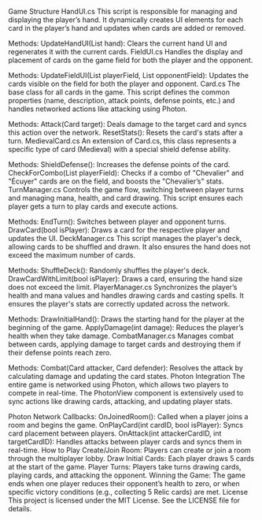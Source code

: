 Game Structure
HandUI.cs
This script is responsible for managing and displaying the player’s hand. It dynamically creates UI elements for each card in the player’s hand and updates when cards are added or removed.

Methods:
UpdateHandUI(List<Card> hand): Clears the current hand UI and regenerates it with the current cards.
FieldUI.cs
Handles the display and placement of cards on the game field for both the player and the opponent.

Methods:
UpdateFieldUI(List<Card> playerField, List<Card> opponentField): Updates the cards visible on the field for both the player and opponent.
Card.cs
The base class for all cards in the game. This script defines the common properties (name, description, attack points, defense points, etc.) and handles networked actions like attacking using Photon.

Methods:
Attack(Card target): Deals damage to the target card and syncs this action over the network.
ResetStats(): Resets the card's stats after a turn.
MedievalCard.cs
An extension of Card.cs, this class represents a specific type of card (Medieval) with a special shield defense ability.

Methods:
ShieldDefense(): Increases the defense points of the card.
CheckForCombo(List<Card> playerField): Checks if a combo of "Chevalier" and "Écuyer" cards are on the field, and boosts the "Chevalier’s" stats.
TurnManager.cs
Controls the game flow, switching between player turns and managing mana, health, and card drawing. This script ensures each player gets a turn to play cards and execute actions.

Methods:
EndTurn(): Switches between player and opponent turns.
DrawCard(bool isPlayer): Draws a card for the respective player and updates the UI.
DeckManager.cs
This script manages the player's deck, allowing cards to be shuffled and drawn. It also ensures the hand does not exceed the maximum number of cards.

Methods:
ShuffleDeck(): Randomly shuffles the player's deck.
DrawCardWithLimit(bool isPlayer): Draws a card, ensuring the hand size does not exceed the limit.
PlayerManager.cs
Synchronizes the player’s health and mana values and handles drawing cards and casting spells. It ensures the player's stats are correctly updated across the network.

Methods:
DrawInitialHand(): Draws the starting hand for the player at the beginning of the game.
ApplyDamage(int damage): Reduces the player’s health when they take damage.
CombatManager.cs
Manages combat between cards, applying damage to target cards and destroying them if their defense points reach zero.

Methods:
Combat(Card attacker, Card defender): Resolves the attack by calculating damage and updating the card states.
Photon Integration
The entire game is networked using Photon, which allows two players to compete in real-time. The PhotonView component is extensively used to sync actions like drawing cards, attacking, and updating player stats.

Photon Network Callbacks:
OnJoinedRoom(): Called when a player joins a room and begins the game.
OnPlayCard(int cardID, bool isPlayer): Syncs card placement between players.
OnAttack(int attackerCardID, int targetCardID): Handles attacks between player cards and syncs them in real-time.
How to Play
Create/Join Room: Players can create or join a room through the multiplayer lobby.
Draw Initial Cards: Each player draws 5 cards at the start of the game.
Player Turns: Players take turns drawing cards, playing cards, and attacking the opponent.
Winning the Game: The game ends when one player reduces their opponent’s health to zero, or when specific victory conditions (e.g., collecting 5 Relic cards) are met.
License
This project is licensed under the MIT License. See the LICENSE file for details.
